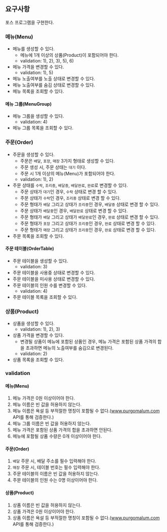 ## 요구사항
포스 프로그램을 구현한다.

### 메뉴(Menu)
* 메뉴를 생성할 수 있다.
  * 메뉴에 1개 이상의 상품(Product)이 포함되어야 한다.
  * validation: 1), 2), 3), 5), 6)
* 메뉴 가격을 변경할 수 있다.
  * validation: 1), 5)
* 메뉴 노출여부를 노출 상태로 변경할 수 있다.
* 메뉴 노출여부를 숨김 상태로 변경할 수 있다.
* 메뉴 목록을 조회할 수 있다.

#### 메뉴 그룹(MenuGroup)
* 메뉴 그룹을 생성할 수 있다.
  * validation: 4)
* 메뉴 그룹 목록을 조회할 수 있다.

### 주문(Order)
* 주문을 생성할 수 있다.
  * 주문은 `배달`, `포장`, `매장` 3가지 형태로 생성할 수 있다.
  * 주문 생성 시, 주문 상태는 `대기` 이다.
  * 주문 시 1개 이상의 메뉴(Menu)가 포함되어야 한다.
  * validation: 1), 2)
* 주문 상태를 `수락`, `조리중`, `배달중`, `배달완료`, `완료`로 변경할 수 있다.
  * 주문 상태가 `대기`인 경우, `수락` 상태로 변경 할 수 있다.
  * 주문 상태가 `수락`인 경우, `조리중` 상태로 변경 할 수 있다.
  * 주문 형태가 `배달` 그리고 상태가 `조리중`인 경우, `배달중` 상태로 변경 할 수 있다.
  * 주문 상태가 `배달중`인 경우, `배달완료` 상태로 변경 할 수 있다.
  * 주문 형태가 `배달` 그리고 상태가 `배달완료`인 경우, `완료` 상태로 변경 할 수 있다.
  * 주문 형태가 `포장` 그리고 상태가 `조리중`인 경우, `완료` 상태로 변경 할 수 있다.
  * 주문 형태가 `매장` 그리고 상태가 `조리중`인 경우, `완료` 상태로 변경 할 수 있다.
* 주문 목록을 조회할 수 있다.

#### 주문 테이블(OrderTable)
* 주문 테이블을 생성할 수 있다.
  * validation: 3)
* 주문 테이블을 사용중 상태로 변경할 수 있다.
* 주문 테이블을 미사용 상태로 변경할 수 있다.
* 주문 테이블의 인원 수를 변경할 수 있다.
  * validation: 4)
* 주문 테이블 목록을 조회할 수 있다.

### 상품(Product)
* 상품을 생성할 수 있다.
  * validation:  1), 2), 3)
* 상품 가격을 변경할 수 있다.
  * 변경될 상품이 메뉴에 포함된 상품인 경우, 메뉴 가격은 포함된 상품 가격의 합을 초과하면 메뉴의 노출여부를 숨김으로 변경된다.
  * validation: 2)
* 상품 목록을 조회할 수 있다.

### validation
#### 메뉴(Menu)
1) 메뉴 가격은 0원 이상이어야 한다.
2) 메뉴 이름은 빈 값을 허용하지 않는다.
3) 메뉴 이름은 욕설 등 부적절한 명칭이 포함될 수 없다.(www.purgomalum.com API를 통해 검증한다.)
4) 메뉴 그룹 이름은 빈 값을 허용하지 않는다.
5) 메뉴 가격은 포함된 상품 가격의 합을 초과하면 안된다.
6) 메뉴에 포함될 상품 수량은 0개 이상이어야 한다.

#### 주문(Order)
1) `배달` 주문 시, 배달 주소를 필수 입력해야 한다.
2) `매장` 주문 시, 테이블 번호는 필수 입력해야 한다.
3) 주문 테이블의 이름은 빈 값을 허용하지 않는다.
4) 주문 테이블의 인원 수는 0명 이상이어야 한다.

#### 상품(Product)
1) 상품 이름은 빈 값을 허용하지 않는다.
2) 상품 가격은 0원 이상이어야 한다.
3) 상품 이름은 욕설 등 부적절한 명칭이 포함될 수 없다.(www.purgomalum.com API를 통해 검증한다.)
